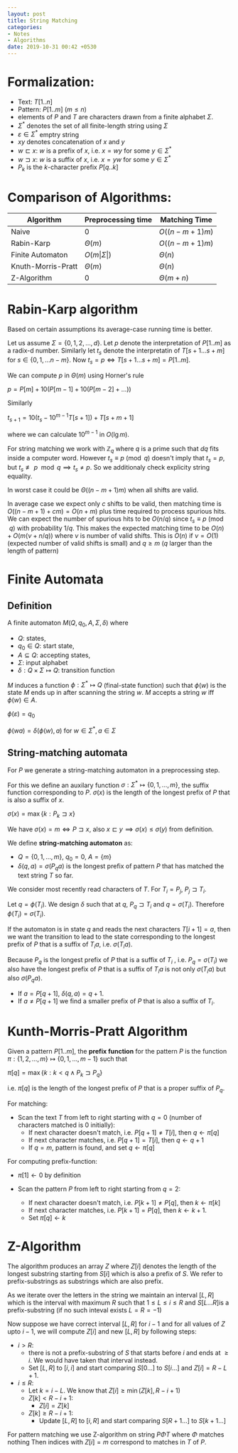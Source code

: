 ```yaml
---
layout: post
title: String Matching
categories:
- Notes
- Algorithms
date: 2019-10-31 00:42 +0530
---
```

# Formalization:

- Text: $T[1..n]$
- Pattern: $P[1..m]$ ($m\le n$)
- elements of $P$ and $T$ are characters drawn from a finite alphabet $\Sigma$.
- $\Sigma^*$ denotes the set of all finite-length string using $\Sigma$
- $\varepsilon\in \Sigma ^*$ emptry string
- $x y$ denotes concatenation of $x$ and $y$
- $w\sqsubset x$: $w$ is a prefix of $x$, i.e. $x=wy$ for some $y\in \Sigma^*$
- $w\sqsupset x$: $w$ is a suffix of $x$, i.e. $x=yw$ for some $y\in \Sigma^*$
- $P_k$ is the $k$-character prefix $P[q..k]$

# Comparison of Algorithms:

| Algorithm          | Preprocessing time | Matching Time |
| ------------------ | ------------------ | ------------- |
| Naive              | 0                  | $O((n-m+1)m)$ |
| Rabin-Karp         | $\Theta(m)$        | $O((n-m+1)m)$ |
| Finite Automaton   | $O(m\vert \Sigma\vert)$     | $\Theta(n)$   |
| Knuth-Morris-Pratt | $\Theta(m)$        | $\Theta(n)$   |
| Z-Algorithm | 0 | $\Theta(m+n)$ |

# Rabin-Karp algorithm
Based on certain assumptions its average-case running time is better.

Let us assume $\Sigma=\{0,1,2,\ldots,d\}$. Let $p$ denote the interpretation of $P[1..m]$ as a radix-d number. Similarly let $t_s$ denote the interpretatin of $T[s+1\ldots s+m]$ for $s\in \{0,1,\dots n-m\}$. Now $t_s=p\iff T[s+1\ldots s+m]=P[1..m]$. 

We can compute $p$ in $\Theta(m)$ using Horner's rule

$p=P[m]+10(P[m-1]+10(P[m-2]+\ldots))$

Similarly 

$t_{s+1}=10(t_s-10^{m-1}T[s+1])+T[s+m+1]$

where we can calculate $10^{m-1}$ in $O(\lg m)$.

For string matching we work with $\mathbb Z_q$ where $q$ is a prime such that $dq$ fits inside a computer word. However $t_{s} \equiv p\pmod q$ doesn't imply that $t_s=p$, but $t_s\not\equiv p\mod q\implies t_s\neq p$. So we additionaly check explicity string equality.

In worst case it could be $\Theta((n-m+1)m)$ when all shifts are valid.

In average case we expect only $c$ shifts to be valid, then matching time is $O((n-m+1)+cm)=O(n+m)$ plus time required to process spurious hits. We can expect the number of spurious hits to be $O(n/q)$ since $t_s\equiv p\pmod q$ with probability $1/q$. This makes the expected matching time to be $O(n)+O(m(\nu+n/q))$ where $\nu$ is number of valid shifts. This is $O(n)$ if $\nu=O(1)$ (expected number of valid shifts is small) and $q\ge m$ ($q$ larger than the length of pattern)

# Finite Automata

## Definition

A finite automaton $M(Q, q_0, A, \Sigma, \delta)$ where 

- $Q$: states, 
- $q_0\in Q$: start state, 
- $A\subseteq Q$: accepting states,
- $\Sigma$: input alphabet
- $\delta:Q\times \Sigma\mapsto Q$: transition function 

$M$ induces a function $\phi:\Sigma^*\mapsto Q$ (final-state function) such that $\phi(w)$ is the state $M$ ends up in after scanning the string $w$. $M$ accepts a string $w$ iff $\phi(w)\in A$.

$\phi(\varepsilon)=q_0$

$\phi(wa)=\delta(\phi(w), a)\text{ for }w\in\Sigma^*, a\in \Sigma$

## String-matching automata

For $P$ we generate a string-matching automaton in a preprocessing step.

For this we define an auxilary function $\sigma:\Sigma^*\mapsto\{0,1,\ldots,m\}$, the suffix function corresponding to $P$. $\sigma(x)$ is the length of the longest prefix of $P$ that is also a suffix of $x$.

$\sigma(x)=\max\{k: P_k \sqsupset x\}$

We have $\sigma(x)=m\iff P\sqsupset x$, also $x\sqsubset y\implies \sigma(x)\le \sigma(y)$ from definition.

We define **string-matching automaton** as:

- $Q=\{0,1,\ldots,m\}$, $q_0=0$, $A=\{m\}$
- $\delta(q, a)=\sigma(P_qa)$ is the longest prefix of pattern $P$ that has matched the text string $T$ so far.

We consider most recently read characters of $T$. For $T_i=P_j$, $P_j\sqsupset T_i$. 

Let $q=\phi(T_i)$. We design $\delta$ such that at $q$, $P_q\sqsupset T_i$ and $q=\sigma(T_i)$. Therefore $\phi(T_i)=\sigma(T_i)$.

If the automaton is in state $q$ and reads the next characters $T[i+1]=a$, then we want the transition to lead to the state corresponding to the longest prefix of $P$ that is a suffix of $T_ia$, i.e. $\sigma(T_ia)$.

Because $P_q$ is the longest prefix of $P$ that is a suffix of $T_i$ , i.e. $P_q=\sigma(T_i)$ we also have the longest prefix of $P$ that is a suffix of $T_ia$ is not only $\sigma(T_ia)$ but also $\sigma(P_qa)$.

- If $a=P[q+1]$, $\delta(q, a)=q+1$.
- If $a\neq P[q+1]$ we find a smaller prefix of $P$ that is also a suffix of $T_i$.

# Kunth-Morris-Pratt Algorithm

Given a pattern $P[1..m]$, the **prefix function** for the pattern $P$ is the function $\pi:\{1,2,\ldots, m\}\mapsto\{0,1,\ldots, m-1\}$ such that

$\pi[q]=\max\{k:k<q\wedge P_k\sqsupset P_q\}$

i.e. $\pi[q]$ is the length of the longest prefix of $P$ that is a proper suffix of $P_q$.

For matching:

- Scan the text $T$ from left to right starting with $q=0$ (number of characters matched is $0$ initially):
    - If next character doesn't match, i.e. $P[q+1]\neq T[i]$, then $q\leftarrow\pi[q]$
    - If next character matches, i.e. $P[q+1]=T[i]$, then $q\leftarrow q+1$
    - If $q=m$, pattern is found, and set $q\leftarrow\pi[q]$

For computing prefix-function:

- $\pi[1]\leftarrow0$ by definition

- Scan the pattern $P$ from left to right starting from $q=2$:
    - If next character doesn't match, i.e. $P[k+1]\ne P[q]$, then $k\leftarrow\pi[k]$
    - If next character matches, i.e. $P[k+1]=P[q]$, then $k\leftarrow k+1$.
    - Set $\pi[q]\leftarrow k$

# Z-Algorithm

The algorithm produces an array $Z$  where $Z[i]$ denotes the length of the longest substring starting from $S[i]$ which is also a prefix of $S$. We refer to prefix-substrings as substrings which are also prefix.

As we iterate over the letters in the string we maintain an interval $[L, R]$ which is the interval with maximum $R$ such that $1\le L\le i\le R$ and $S[L\ldots R]$is a prefix-substring (if no such inteval exists $L=R=-1$)

Now suppose we have correct interval $[L, R]$ for $i-1$ and for all values of $Z$ upto $i-1$, we will compute  $Z[i]$ and new $[L, R]$ by following steps:

- $i>R$: 
    - there is not a prefix-substring of $S$ that starts before $i$ and ends at $\ge i$. We would have taken that interval instead.
    - Set $[L,R]$ to $[i,i]$ and start comparing $S[0...]$ to $S[i...]$ and $Z[i]=R-L+1$.
- $i\le R$:
    - Let $k=i-L$. We know that $Z[i]\ge \min (Z[k], R-i+1)$
    - $Z[k]<R-i+1$:
        - $Z[i]=Z[k]$
    - $Z[k]\ge R-i+1$:
        - Update $[L,R]$ to $[i,R]$ and start comparing $S[R+1...]$ to $S[k+1...]$

For pattern matching we use Z-algorithm on string $P\Phi T$ where $\Phi$ matches nothing Then indices with $Z[i]=m$ correspond to matches in $T$ of $P$.

